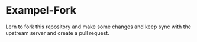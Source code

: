 # Exampel-Fork
Lern to fork this repository and make some changes and keep sync with the upstream server and create a pull request.
